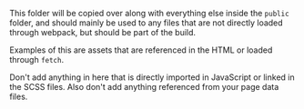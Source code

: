 This folder will be copied over along with everything else inside the `public` folder, and
should mainly be used to any files that are not directly loaded through webpack, but should
be part of the build.

Examples of this are assets that are referenced in the HTML or loaded through `fetch`.

Don't add anything in here that is directly imported in JavaScript or linked in the SCSS files.
Also don't add anything referenced from your page data files.
